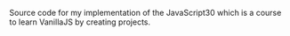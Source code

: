 Source code for my implementation of the JavaScript30 which is a course to learn VanillaJS by creating projects.